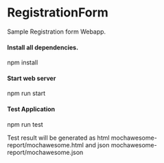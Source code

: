 # RegistrationForm

Sample Registration form Webapp.

#### Install all dependencies.
npm install

#### Start web server
npm run start

#### Test Application
npm run test

Test result will be generated as html mochawesome-report/mochawesome.html and json mochawesome-report/mochawesome.json

